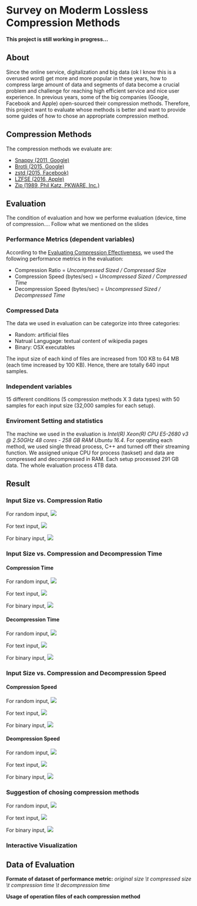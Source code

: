 # Survey on Moderm Lossless Compression Methods

**This project is still working in progress...**

## About
Since the online service, digitalization and big data (ok I know this is a overused word) get more and more popular in these years, how to compress large amount of data and segments of data become a crucial problem and challenge for reaching high efficient service and nice user experience. 
In previous years, some of the big companies (Google, Facebook and Apple) open-sourced their compression methods. Therefore, this project want to evaluate whose methods is better and want to provide some guides of how to chose an appropriate compression method. 


## Compression Methods
The compression methods we evaluate are:

- [Snappy (2011, Google)](https://github.com/google/snappy)
- [Brotli (2015, Google)](https://github.com/google/brotli)
- [zstd (2015, Facebook)](https://github.com/facebook/zstd)
- [LZFSE (2016, Apple)](https://github.com/lzfse/lzfse)
- [Zip (1989, Phil Katz, PKWARE, Inc.)](http://www.7-zip.org/sdk.html)

## Evaluation
The condition of evaluation and how we performe evaluation (device, time of compression....
Follow what we mentioned on the slides 

### Performance Metrics (dependent variables)
According to the [Evaluating Compression Effectiveness](https://en.wikibooks.org/wiki/Data_Compression/Evaluating_Compression_Effectiveness#Decompression_Speed), we used the following performance metrics in the evaluation:

- Compression Ratio = *Uncompressed Sized / Compressed Size*
- Compression Speed (bytes/sec) = *Uncompressed Sized / Compressed Time*
- Decompression Speed (bytes/sec) = *Uncompressed Sized / Decompressed Time*

### Compressed Data
The data we used in evaluation can be categorize into three categories:

- Random: artificial files
- Natrual Langugage: textual content of wikipedia pages
- Binary: OSX executables

The input size of each kind of files are increased from 100 KB to 64 MB (each time increased by 100 KB). Hence, there are totally 640 input samples.

### Independent variables
15 different conditions (5 compression methods X 3 data types) with 50 samples for each input size (32,000 samples for each setup).

### Enviroment Setting and statistics
The machine we used in the evaluation is *Intel(R) Xeon(R) CPU E5-2680 v3 @ 2.50GHz 48 cores - 258 GB RAMUbuntu 16.4*. For operating each method, we used single thread process, C++ and turned off their streaming function. We assigned unique CPU for process (taskset) and data are compressed and decompressed in RAM.
Each setup processed 291 GB data. The whole evaluation process 4TB data. 

## Result
### Input Size vs. Compression Ratio
For random input,
![](Fig/R1_CompressionRatio_random.png)

For text input,
![](Fig/R1_CompressionRatio_wiki.png)

For binary input,
![](Fig/R1_CompressionRatio_binary.png)

### Input Size vs. Compression and Decompression Time
#### Compression Time
For random input,
![](Fig/)

For text input,
![](Fig/)

For binary input,
![](Fig/)


#### Decompression Time
For random input,
![](Fig/)

For text input,
![](Fig/)

For binary input,
![](Fig/)


### Input Size vs. Compression and Decompression Speed
#### Compression Speed
For random input,
![](Fig/)

For text input,
![](Fig/)

For binary input,
![](Fig/)

#### Deompression Speed
For random input,
![](Fig/)

For text input,
![](Fig/)

For binary input,
![](Fig/)

### Suggestion of chosing compression methods
For random input, 
![](Fig/radar_random.png)

For text input,
![](Fig/radar_wiki.png)

For binary input, 
![](Fig/radar_binary.png)

### Interactive Visualization


## Data of Evaluation
**Formate of dataset of performance metric:** *original size \t compressed size \t compression time \t decompression time*

**Usage of operation files of each compression method**


